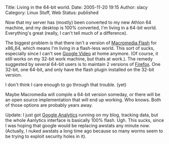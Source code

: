 Title: Living in the 64-bit world.
Date: 2005-11-20 19:15
Author: slacy
Category: Linux Stuff, Web
Status: published

Now that my server has (mostly) been converted to my new Athlon 64
machine, and my desktop is 100% converted, I'm living in a 64-bit world.
Everything's great (really, I can't tell much of a difference).

The biggest problem is that there isn't a version of [Macromedia
Flash](http://macromedia.com) for x86\_64, which means I'm living in a
flash-less world. This sort of sucks, especially since I can't see
[Google Video](http://video.google.com) at home anymore. (Of course, it
still works on my 32-bit work machine, but thats at work.). The remedy
suggested by several 64-bit users is to maintain 2 versions of
[Firefox](http://getfirefox.com). One 32-bit, one 64-bit, and only have
the flash plugin installed on the 32-bit version.

I don't think I care enough to go through that trouble. (yet)

Maybe Macromedia will compile a 64-bit version someday, or there will be
an open source implementation that will end up working. Who knows. Both
of those options are probably years away.

Update: I just got [Google Analytics](http://google.com/analytics)
running on my blog, tracking data, but the whole Aanlytics interface is
basically 100% flash. Ugh. This sucks, since I was hoping that google
would be replacing awstats any minute now. (Actually, I nuked awstats a
long time ago because so many worms seem to be trying to exploit
security holes in it).
